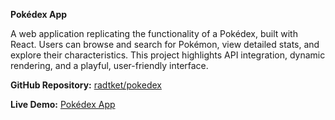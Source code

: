 **Pokédex App**

A web application replicating the functionality of a Pokédex, built with React. Users can browse and search for Pokémon, view detailed stats, and explore their characteristics. This project highlights API integration, dynamic rendering, and a playful, user-friendly interface.

  

**GitHub Repository:** [radtket/pokedex](https://github.com/radtket/pokedex)

**Live Demo:** [Pokédex App](https://radtket.github.io/pokedex/)
